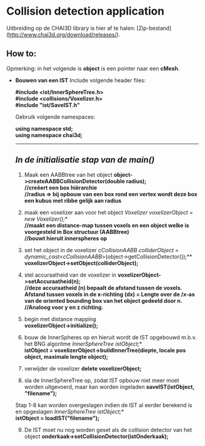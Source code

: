 # Collision detection application
Uitbreiding op de CHAI3D library is hier af te halen: [Zip-bestand] (http://www.chai3d.org/download/releases/).
## How to:
Opmerking: in het volgende is **object** is een pointer naar een **cMesh**.
- **Bouwen van een IST**
  Include volgende header files:

  **#include <ist/InnerSphereTree.h>**  
  **#include <collisions/Voxelizer.h>**  
  **#include "ist/SaveIST.h"**  

  Gebruik volgende namespaces:

  **using namespace std;  
  using namespace chai3d;**  

  ---
  **_In de initialisatie stap van de main()_**
  ---

  1. Maak een AABBtree van het object
    **object->createAABBCollisionDetector(double radius);**  
    **//creëert een box hiërarchie**  
    **//radius => bij opbouw van een box rond een vertex wordt deze box een kubus met ribbe gelijk aan radius**  

  2. maak een voxelizer aan voor het object
    **Voxelizer* voxelizerObject = new Voxelizer();**  
    **//maakt een distance-map tussen voxels en een object welke is voorgesteld in Box structuur (AABBtree)**  
    **//bouwt hieruit innerspheres op**  

  3. set het object in de voxelizer
    **cCollisionAABB* colliderObject = dynamic_cast<cCollisionAABB*>(object->getCollisionDetector());**  
    **voxelizerObject->setObject(colliderObject);**  

  4. stel accuraatheid van de voxelizer in
    **voxelizerObject->setAccuraatheid(n);**  
    **//deze accuraatheid (n) bepaalt de afstand tussen de voxels. Afstand tussen voxels in de x-richting (dx) = Lengte over de /x-as van de oriented bounding box van het object gedeeld door n.**  
    **//Analoog voor y en z richting.**  

  5. begin met distance mapping  
    **voxelizerObject->initialize();**  

  6. bouw de InnerSpheres op en hieruit wordt de IST opgebouwd m.b.v. het BNG algoritme
    **InnerSphereTree* istObject;**  
    **istObject = voxelizerObject->buildInnerTree(diepte, locale pos object, maximale lengte object);**  

  7. verwijder de voxelizer
    **delete voxelizerObject;**  

  8. sla de InnerSphereTree op, zodat IST opbouw niet meer moet worden uitgevoerd, maar kan worden ingeladen
    **saveIST(istObject, "filename");**  

  Stap 1-8 kan worden overgeslagen indien de IST al eerder berekend is en opgeslagen
  **InnerSphereTree* istObject;**  
  **istObject = loadIST("filename");**  

  9. De IST moet nu nog worden geset als de collision detector van het object
    **onderkaak->setCollisionDetector(istOnderkaak);**  


    
